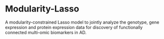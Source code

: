 # Modularity-Lasso
A modularity-constrained Lasso model to jointly analyze the genotype, gene expression and protein expression data for discovery of functionally connected multi-omic biomarkers in AD.
